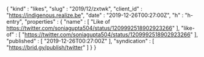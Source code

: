 {
  "kind" : "likes",
  "slug" : "2019/12/zxtwk",
  "client_id" : "https://indigenous.realize.be",
  "date" : "2019-12-26T00:27:00Z",
  "h" : "h-entry",
  "properties" : {
    "name" : [ "Like of https://twitter.com/soniagupta504/status/1209992518902923266" ],
    "like-of" : [ "https://twitter.com/soniagupta504/status/1209992518902923266" ],
    "published" : [ "2019-12-26T00:27:00Z" ],
    "syndication" : [ "https://brid.gy/publish/twitter" ]
  }
}
